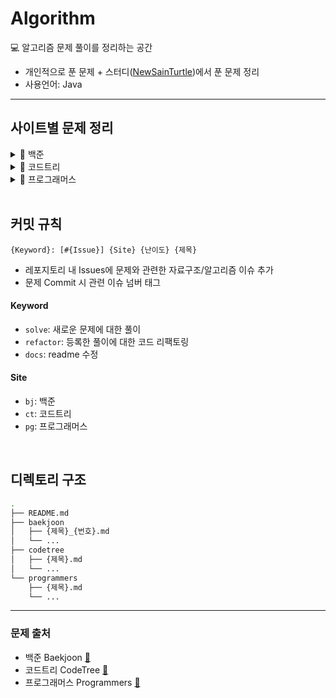# Algorithm

💻 알고리즘 문제 풀이를 정리하는 공간

- 개인적으로 푼 문제 + 스터디([NewSainTurtle](https://github.com/NewSainTurtle/NewSainTurtleAlgo))에서 푼 문제 정리
- 사용언어: Java

---

## 사이트별 문제 정리

<details>
  <summary>📁 백준</summary>
  </br>
  
<div markdown="1">

|                                              난이도                                               | 번호  | 제목                         |                    문제                     |                        풀이                         |
| :-----------------------------------------------------------------------------------------------: | :---: | ---------------------------- | :-----------------------------------------: | :-------------------------------------------------: |
| <img height="20px" width="20px" align="center" src="https://static.solved.ac/tier_small/14.svg"/> | 17825 | 주사위 윷놀이                | [🔍](https://www.acmicpc.net/problem/17825) |       [📝](./baekjoon/주사위윷놀이_17825.md)        |
| <img height="20px" width="20px" align="center" src="https://static.solved.ac/tier_small/11.svg"/> | 19942 | 다이어트                     | [🔍](https://www.acmicpc.net/problem/19942) |         [📝](./baekjoon/다이어트_19942.md)          |
| <img height="20px" width="20px" align="center" src="https://static.solved.ac/tier_small/12.svg"/> | 10836 | 여왕벌                       | [🔍](https://www.acmicpc.net/problem/10836) |          [📝](./baekjoon/여왕벌_10836.md)           |
| <img height="20px" width="20px" align="center" src="https://static.solved.ac/tier_small/10.svg"/> | 9081  | 단어 맞추기                  | [🔍](https://www.acmicpc.net/problem/9081)  |         [📝](./baekjoon/단어맞추기_9081.md)         |
| <img height="20px" width="20px" align="center" src="https://static.solved.ac/tier_small/12.svg"/> | 11559 | Puyo Puyo                    | [🔍](https://www.acmicpc.net/problem/11559) |         [📝](./baekjoon/PuyoPuyo_11559.md)          |
| <img height="20px" width="20px" align="center" src="https://static.solved.ac/tier_small/8.svg"/>  | 2579  | 계단 오르기                  | [🔍](https://www.acmicpc.net/problem/2579)  |         [📝](./baekjoon/계단오르기_2579.md)         |
| <img height="20px" width="20px" align="center" src="https://static.solved.ac/tier_small/11.svg"/> | 17609 | 회문                         | [🔍](https://www.acmicpc.net/problem/17609) |           [📝](./baekjoon/회문_17609.md)            |
| <img height="20px" width="20px" align="center" src="https://static.solved.ac/tier_small/12.svg"/> | 1197  | 최소 스패닝 트리             | [🔍](https://www.acmicpc.net/problem/1197)  |       [📝](./baekjoon/최소스패닝트리_1197.md)       |
| <img height="20px" width="20px" align="center" src="https://static.solved.ac/tier_small/16.svg"/> | 23291 | 어항 정리                    | [🔍](https://www.acmicpc.net/problem/23291) |         [📝](./baekjoon/어항정리_23291.md)          |
| <img height="20px" width="20px" align="center" src="https://static.solved.ac/tier_small/11.svg"/> | 7682  | 틱택토                       | [🔍](https://www.acmicpc.net/problem/7682)  |           [📝](./baekjoon/틱택토_7682.md)           |
| <img height="20px" width="20px" align="center" src="https://static.solved.ac/tier_small/9.svg"/>  | 3085  | 사탕 게임                    | [🔍](https://www.acmicpc.net/problem/3085)  |          [📝](./baekjoon/사탕게임_3085.md)          |
| <img height="20px" width="20px" align="center" src="https://static.solved.ac/tier_small/14.svg"/> | 11967 | 불켜기                       | [🔍](https://www.acmicpc.net/problem/11967) |          [📝](./baekjoon/불켜기_11967.md)           |
| <img height="20px" width="20px" align="center" src="https://static.solved.ac/tier_small/11.svg"/> | 22251 | 빌런 호석                    | [🔍](https://www.acmicpc.net/problem/22251) |         [📝](./baekjoon/빌런호석_22251.md)          |
| <img height="20px" width="20px" align="center" src="https://static.solved.ac/tier_small/11.svg"/> | 13164 | 행복 유치원                  | [🔍](https://www.acmicpc.net/problem/13164) |        [📝](./baekjoon/행복유치원_13164.md)         |
| <img height="20px" width="20px" align="center" src="https://static.solved.ac/tier_small/11.svg"/> | 6198  | 옥상 정원 꾸미기             | [🔍](https://www.acmicpc.net/problem/6198)  |       [📝](./baekjoon/옥상정원꾸미기_6198.md)       |
| <img height="20px" width="20px" align="center" src="https://static.solved.ac/tier_small/10.svg"/> | 13335 | 트럭                         | [🔍](https://www.acmicpc.net/problem/13335) |           [📝](./baekjoon/트럭_13335.md)            |
| <img height="20px" width="20px" align="center" src="https://static.solved.ac/tier_small/13.svg"/> | 22866 | 탑 보기                      | [🔍](https://www.acmicpc.net/problem/22866) |          [📝](./baekjoon/탑보기_22866.md)           |
| <img height="20px" width="20px" align="center" src="https://static.solved.ac/tier_small/14.svg"/> | 1766  | 문제집                       | [🔍](https://www.acmicpc.net/problem/1766)  |           [📝](./baekjoon/문제집_1766.md)           |
| <img height="20px" width="20px" align="center" src="https://static.solved.ac/tier_small/11.svg"/> | 6068  | 시간 관리하기                | [🔍](https://www.acmicpc.net/problem/6068)  |        [📝](./baekjoon/시간관리하기_6068.md)        |
| <img height="20px" width="20px" align="center" src="https://static.solved.ac/tier_small/13.svg"/> | 2623  | 음악프로그램                 | [🔍](https://www.acmicpc.net/problem/2623)  |        [📝](./baekjoon/음악프로그램_2623.md)        |
| <img height="20px" width="20px" align="center" src="https://static.solved.ac/tier_small/12.svg"/> | 1253  | 좋다                         | [🔍](https://www.acmicpc.net/problem/1253)  |            [📝](./baekjoon/좋다_1253.md)            |
| <img height="20px" width="20px" align="center" src="https://static.solved.ac/tier_small/11.svg"/> | 1107  | 리모컨                       | [🔍](https://www.acmicpc.net/problem/1107)  |           [📝](./baekjoon/리모컨_1107.md)           |
| <img height="20px" width="20px" align="center" src="https://static.solved.ac/tier_small/12.svg"/> | 17092 | 색칠 공부                    | [🔍](https://www.acmicpc.net/problem/17092) |         [📝](./baekjoon/색칠공부_17092.md)          |
| <img height="20px" width="20px" align="center" src="https://static.solved.ac/tier_small/11.svg"/> | 1038  | 감소하는 수                  | [🔍](https://www.acmicpc.net/problem/1038)  |         [📝](./baekjoon/감소하는수_1038.md)         |
| <img height="20px" width="20px" align="center" src="https://static.solved.ac/tier_small/11.svg"/> | 18428 | 감시 피하기                  | [🔍](https://www.acmicpc.net/problem/18428) |        [📝](./baekjoon/감시피하기_18428.md)         |
| <img height="20px" width="20px" align="center" src="https://static.solved.ac/tier_small/13.svg"/> | 1238  | 파티                         | [🔍](https://www.acmicpc.net/problem/1238)  |            [📝](./baekjoon/파티_1238.md)            |
| <img height="20px" width="20px" align="center" src="https://static.solved.ac/tier_small/11.svg"/> | 26732 | Agar.io                      | [🔍](https://www.acmicpc.net/problem/26732) |          [📝](./baekjoon/Agar.io_26732.md)          |
| <img height="20px" width="20px" align="center" src="https://static.solved.ac/tier_small/12.svg"/> | 23030 | 후다다닥을 이겨 츄르를 받자! | [🔍](https://www.acmicpc.net/problem/23030) | [📝](./baekjoon/후다다닥을이겨츄르를받자!_23030.md) |
| <img height="20px" width="20px" align="center" src="https://static.solved.ac/tier_small/15.svg"/> | 2263  | 트리의 순회                  | [🔍](https://www.acmicpc.net/problem/2263)  |         [📝](./baekjoon/트리의순회_2263.md)         |

</div>
</details>

<details>
  <summary>📁 코드트리</summary>
  </br>
  
<div markdown="1">

|                                              난이도                                               | 제목               |                                              문제                                               |                풀이                 |
| :-----------------------------------------------------------------------------------------------: | ------------------ | :---------------------------------------------------------------------------------------------: | :---------------------------------: |
| <img height="20px" width="20px" align="center" src="https://static.solved.ac/tier_small/16.svg"/> | 산타의 선물 공장 2 | [🔍](https://www.codetree.ai/training-field/frequent-problems/santa-gift-factory-2/description) | [📝](./codetree/산타의선물공장2.md) |
| <img height="20px" width="20px" align="center" src="https://static.solved.ac/tier_small/14.svg"/> | 포탑 부수기        |  [🔍](https://www.codetree.ai/training-field/frequent-problems/destroy-the-turret/description)  |   [📝](./codetree/포탑부수기.md)    |
| <img height="20px" width="20px" align="center" src="https://static.solved.ac/tier_small/14.svg"/> | 코드트리 빵        |  [🔍](https://www.codetree.ai/training-field/frequent-problems/codetree-mon-bread/description)  |   [📝](./codetree/코드트리빵.md)    |
| <img height="20px" width="20px" align="center" src="https://static.solved.ac/tier_small/14.svg"/> | 싸움땅             |    [🔍](https://www.codetree.ai/training-field/frequent-problems/battle-ground/description)     |     [📝](./codetree/싸움땅.md)      |

</div>
</details>

<details>
  <summary>📁 프로그래머스</summary>
  </br>
  
<div markdown="1">

| 난이도    | 제목            |                                 문제                                  |                 풀이                  |
| --------- | --------------- | :-------------------------------------------------------------------: | :-----------------------------------: |
| ⭐️⭐️    | 프렌즈4블록     | [🔍](https://school.programmers.co.kr/learn/courses/30/lessons/17679) |  [📝](./programmers/프렌즈4블록.md)   |
| ⭐️⭐️    | 방금그곡        | [🔍](https://school.programmers.co.kr/learn/courses/30/lessons/17683) |    [📝](./programmers/방금그곡.md)    |
| ⭐️⭐️⭐️ | 징검다리 건너기 | [🔍](https://school.programmers.co.kr/learn/courses/30/lessons/64062) | [📝](./programmers/징검다리건너기.md) |
| ⭐️⭐️    | 후보키          | [🔍](https://school.programmers.co.kr/learn/courses/30/lessons/42890) |     [📝](./programmers/후보키.md)     |
| ⭐️⭐️⭐️ | 합승 택시 요금  | [🔍](https://school.programmers.co.kr/learn/courses/30/lessons/72413) |  [📝](./programmers/합승택시요금.md)  |
| ⭐️⭐️    | 파일명 정렬     | [🔍](https://school.programmers.co.kr/learn/courses/30/lessons/17686) |   [📝](./programmers/파일명정렬.md)   |

</div>
</details>

<br>

## 커밋 규칙

```
{Keyword}: [#{Issue}] {Site} {난이도} {제목}
```

- 레포지토리 내 Issues에 문제와 관련한 자료구조/알고리즘 이슈 추가
- 문제 Commit 시 관련 이슈 넘버 태그

#### Keyword

- `solve`: 새로운 문제에 대한 풀이
- `refactor`: 등록한 풀이에 대한 코드 리팩토링
- `docs`: readme 수정

#### Site

- `bj`: 백준
- `ct`: 코드트리
- `pg`: 프로그래머스

<br>

## 디렉토리 구조

```bash
.
├── README.md
├── baekjoon
│   ├── {제목}_{번호}.md
│   └── ...
├── codetree
│   ├── {제목}.md
│   └── ...
└── programmers
    ├── {제목}.md
    └── ...
```

---

### 문제 출처

- 백준 Baekjoon [🔗](https://www.acmicpc.net)
- 코드트리 CodeTree [🔗](https://www.codetree.ai/training-field/frequent-problems)
- 프로그래머스 Programmers [🔗](https://programmers.co.kr/learn/challenges)
